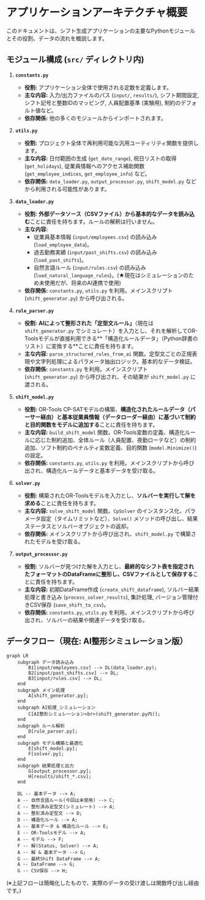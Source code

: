 # アプリケーションアーキテクチャ概要

このドキュメントは、シフト生成アプリケーションの主要なPythonモジュールとその役割、データの流れを概説します。

## モジュール構成 (`src/` ディレクトリ内)

1.  **`constants.py`**
    *   **役割:** アプリケーション全体で使用される定数を定義します。
    *   **主な内容:** 入力/出力ファイルのパス (`input/`, `results/`), シフト期間設定, シフト記号と整数IDのマッピング, 人員配置基準 (実験用), 制約のデフォルト値など。
    *   **依存関係:** 他の多くのモジュールからインポートされます。

2.  **`utils.py`**
    *   **役割:** プロジェクト全体で再利用可能な汎用ユーティリティ関数を提供します。
    *   **主な内容:** 日付範囲の生成 (`get_date_range`), 祝日リストの取得 (`get_holidays`), 従業員情報へのアクセス補助関数 (`get_employee_indices`, `get_employee_info`) など。
    *   **依存関係:** `data_loader.py`, `output_processor.py`, `shift_model.py` などから利用される可能性があります。

3.  **`data_loader.py`**
    *   **役割:** **外部データソース（CSVファイル）から基本的なデータを読み込む**ことに責任を持ちます。ルールの解釈は行いません。
    *   **主な内容:**
        *   従業員基本情報 (`input/employees.csv`) の読み込み (`load_employee_data`)。
        *   過去勤務実績 (`input/past_shifts.csv`) の読み込み (`load_past_shifts`)。
        *   自然言語ルール (`input/rules.csv`) の読み込み (`load_natural_language_rules`)。(★現在はシミュレーションのため未使用だが、将来のAI連携で使用)
    *   **依存関係:** `constants.py`, `utils.py` を利用。メインスクリプト (`shift_generator.py`) から呼び出される。

4.  **`rule_parser.py`**
    *   **役割:** **AIによって整形された「定型文ルール」**（現在は `shift_generator.py` でシミュレート）を入力とし、それを解析してOR-Toolsモデルが直接利用できる**「構造化ルールデータ」（Python辞書のリスト）に変換する**ことに責任を持ちます。
    *   **主な内容:** `parse_structured_rules_from_ai` 関数。定型文ごとの正規表現や文字列処理によるパラメータ抽出ロジック。基本的なデータ検証。
    *   **依存関係:** `constants.py` を利用。メインスクリプト (`shift_generator.py`) から呼び出され、その結果が `shift_model.py` に渡される。

5.  **`shift_model.py`**
    *   **役割:** OR-Tools CP-SATモデルの構築、**構造化されたルールデータ（パーサー経由）と基本従業員情報（データローダー経由）に基づいて制約と目的関数をモデルに追加する**ことに責任を持ちます。
    *   **主な内容:** `build_shift_model` 関数。OR-Tools変数の定義、構造化ルールに応じた制約追加、全体ルール（人員配置、夜勤ローテなど）の制約追加、ソフト制約のペナルティ変数定義、目的関数 (`model.Minimize()`) の設定。
    *   **依存関係:** `constants.py`, `utils.py` を利用。メインスクリプトから呼び出され、構造化ルールデータと基本データを受け取る。

6.  **`solver.py`**
    *   **役割:** 構築されたOR-Toolsモデルを入力とし、**ソルバーを実行して解を求める**ことに責任を持ちます。
    *   **主な内容:** `solve_shift_model` 関数。`CpSolver` のインスタンス化、パラメータ設定（タイムリミットなど）、`Solve()` メソッドの呼び出し、結果ステータスとソルバーオブジェクトの返却。
    *   **依存関係:** メインスクリプトから呼び出され、`shift_model.py` で構築されたモデルを受け取る。

7.  **`output_processor.py`**
    *   **役割:** ソルバーが見つけた解を入力とし、**最終的なシフト表を指定されたフォーマットのDataFrameに整形し、CSVファイルとして保存する**ことに責任を持ちます。
    *   **主な内容:** 初期DataFrame作成 (`create_shift_dataframe`), ソルバー結果処理と書き込み (`process_solver_results`), 集計処理, バージョン管理付きCSV保存 (`save_shift_to_csv`)。
    *   **依存関係:** `constants.py`, `utils.py` を利用。メインスクリプトから呼び出され、ソルバーの結果や関連データを受け取る。

## データフロー（現在: AI整形シミュレーション版）

```mermaid
graph LR
    subgraph データ読み込み
        B1[input/employees.csv] --> DL(data_loader.py);
        B2[input/past_shifts.csv] --> DL;
        B3[input/rules.csv] --> DL;
    end
    subgraph メイン処理
        A[shift_generator.py];
    end
    subgraph AI処理_シミュレーション
        C[AI整形シミュレーション<br>(shift_generator.py内)];
    end
    subgraph ルール解析
        D[rule_parser.py];
    end
    subgraph モデル構築と最適化
        E[shift_model.py];
        F[solver.py];
    end
    subgraph 結果処理と出力
        G[output_processor.py];
        H[results/shift_*.csv];
    end

    DL -- 基本データ --> A;
    A -- 自然言語ルール(今回は未使用) --> C;
    C -- 整形済み定型文(シミュレート) --> A;
    A -- 整形済み定型文 --> D;
    D -- 構造化ルール --> A;
    A -- 基本データ & 構造化ルール --> E;
    E -- OR-Toolsモデル --> A;
    A -- モデル --> F;
    F -- 解(Status, Solver) --> A;
    A -- 解 & 基本データ --> G;
    G -- 最終Shift DataFrame --> A;
    A -- DataFrame --> G;
    G -- CSV保存 --> H;

```

(※上記フローは簡略化したもので、実際のデータの受け渡しは関数呼び出し経由です。) 